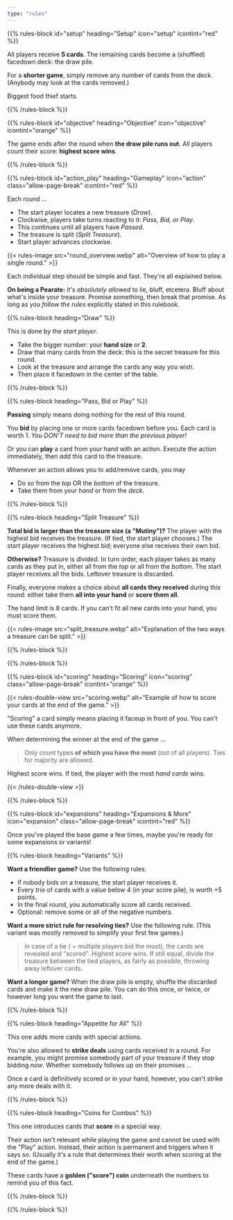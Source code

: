 ```yaml
---
type: "rules"
---
```


{{% rules-block id="setup" heading="Setup" icon="setup" icontint="red" %}}

All players receive **5 cards**. The remaining cards become a (shuffled) facedown deck: the draw pile. 

For a **shorter game**, simply remove any number of cards from the deck. (Anybody may look at the cards removed.)

Biggest food thief starts.

{{% /rules-block %}}

{{% rules-block id="objective" heading="Objective" icon="objective" icontint="orange" %}}

The game ends after the round when **the draw pile runs out**. All players count their score: **highest score wins**.

{{% /rules-block %}}

{{% rules-block id="action_play" heading="Gameplay" icon="action" class="allow-page-break" icontint="red" %}}

Each round ...
* The start player locates a new treasure (*Draw*).
* Clockwise, players take turns reacting to it: *Pass, Bid, or Play*.
* This continues until all players have _Passed_.
* The treasure is split (*Split Treasure*).
* Start player advances clockwise.

{{< rules-image src="round_overview.webp" alt="Overview of how to play a single round." >}}

Each individual step should be simple and fast. They're all explained below.

**On being a Pearate:** it's *absolutely allowed* to lie, bluff, etcetera. Bluff about what's inside your treasure. Promise something, then break that promise. As long as you *follow the rules* explicitly stated in this rulebook.

{{% rules-block heading="Draw" %}}

This is done by the _start player_.
* Take the bigger number: your **hand size** or **2**.
* Draw that many cards from the deck: this is the secret treasure for this round. 
* Look at the treasure and arrange the cards any way you wish.
* Then place it facedown in the center of the table.

{{% /rules-block %}}

{{% rules-block heading="Pass, Bid or Play" %}}

**Passing** simply means doing nothing for the rest of this round.

You **bid** by placing one or more cards facedown before you. Each card is worth 1. _You DON'T need to bid more than the previous player!_

Or you can **play** a card from your hand with an action. Execute the action immediately, then _add_ this card to the treasure.

Whenever an action allows you to add/remove cards, you may
* Do so from the _top_ OR the _bottom_ of the treasure.
* Take them from your _hand_ or from the _deck_.

{{% /rules-block %}}

{{% rules-block heading="Split Treasure" %}}

**Total bid is larger than the treasure size (a "Mutiny")?** The player with the highest bid receives the treasure. (If tied, the start player chooses.) The start player receives the highest bid; everyone else receives their own bid.

**Otherwise?** Treasure is *divided*. In turn order, each player takes as many cards as they put in, either all from the _top_ or all from the _bottom_. The start player receives all the bids. Leftover treasure is discarded.

Finally, everyone makes a choice about **all cards they received** during this round: either take them **all into your hand** or **score them all**. 

The hand limit is 8 cards. If you can't fit all new cards into your hand, you must score them.

{{< rules-image src="split_treasure.webp" alt="Explanation of the two ways a treasure can be split." >}}

{{% /rules-block %}}

{{% /rules-block %}}

{{% rules-block id="scoring" heading="Scoring" icon="scoring" class="allow-page-break" icontint="orange" %}}

{{< rules-double-view src="scoring.webp" alt="Example of how to score your cards at the end of the game." >}}

"Scoring" a card simply means placing it faceup in front of you. You can't use these cards anymore.

When determining the winner at the end of the game ...

> Only count types **of which you have the most** (out of all players). Ties for majority are allowed.

Highest score wins. If tied, the player with the most _hand cards_ wins.

{{< /rules-double-view >}}

{{% /rules-block %}}

{{% rules-block id="expansions" heading="Expansions & More" icon="expansion" class="allow-page-break" icontint="red" %}}

Once you've played the base game a few times, maybe you're ready for some expansions or variants!

{{% rules-block heading="Variants" %}}

**Want a friendlier game?** Use the following rules.
* If nobody bids on a treasure, the start player receives it.
* Every _trio_ of cards with a value below 4 (in your score pile), is worth +5 points.
* In the final round, you automatically score all cards received.
* Optional: remove some or all of the negative numbers.

**Want a more strict rule for resolving ties?** Use the following rule. (This variant was mostly removed to simplify your first few games.)

> In case of a tie ( = multiple players bid the most), the cards are revealed and "scored". Highest score wins. If still equal, divide the treasure between the tied players, as fairly as possible, throwing away leftover cards.

**Want a longer game?** When the draw pile is empty, shuffle the discarded cards and make it the new draw pile. You can do this once, or twice, or however long you want the game to last.

{{% /rules-block %}}

<!--- This would be inside its own "Clarifications" subsection => Below are some clarifications in case of uncertainty about card powers (from the _base game_). @TODO --->

{{% rules-block heading="Appetite for All" %}}

This one adds more cards with special actions.

You're also allowed to **strike deals** using cards received in a round. For example, you might promise somebody part of your treasure if they stop bidding *now*. Whether somebody follows up on their promises ...

Once a card is definitively scored or in your hand, however, you can't strike any more deals with it.

<!--- Below are some clarifications in case of uncertainty about card powers. @TODO --->

{{% /rules-block %}}

{{% rules-block heading="Coins for Combos" %}}

This one introduces cards that **score** in a special way. 

Their action isn't relevant while playing the game and cannot be used with the "Play" action. Instead, their action is permanent and triggers when it says so. (Usually it's a rule that determines their worth when scoring at the end of the game.)

These cards have a **golden ("score") coin** underneath the numbers to remind you of this fact.

<!--- Below are some clarifications in case of uncertainty about card powers. @TODO --->

{{% /rules-block %}}

{{% /rules-block %}}